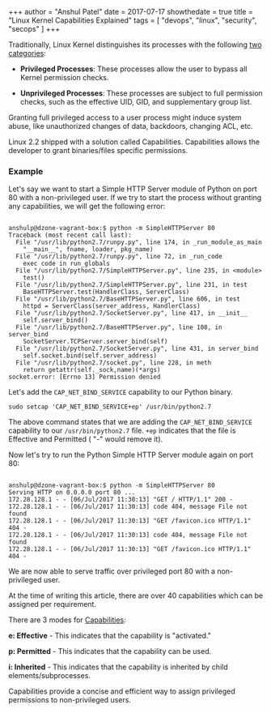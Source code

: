 +++
author = "Anshul Patel"
date = 2017-07-17
showthedate = true
title = "Linux Kernel Capabilities Explained"
tags = [
    "devops",
    "linux",
    "security",
    "secops"
]
+++


Traditionally, Linux Kernel distinguishes its processes with the following [two categories](https://unix.stackexchange.com/questions/258503/what-happens-when-a-non-root-user-sends-signals-to-root-users-process):

* **Privileged Processes**: These processes allow the user to bypass all Kernel permission checks.

* **Unprivileged Processes**: These processes are subject to full permission checks, such as the effective UID, GID, and supplementary group list.

<!--more-->

Granting full privileged access to a user process might induce system abuse, like unauthorized changes of data, backdoors, changing ACL, etc.

Linux 2.2 shipped with a solution called Capabilities. Capabilities allows the developer to grant binaries/files specific permissions.

### Example
Let's say we want to start a Simple HTTP Server module of Python on port 80 with a non-privileged user. If we try to start the process without granting any capabilities, we will get the following error:

```

anshulp@dzone-vagrant-box:$ python -m SimpleHTTPServer 80
Traceback (most recent call last):
  File "/usr/lib/python2.7/runpy.py", line 174, in _run_module_as_main
    "__main__", fname, loader, pkg_name)
  File "/usr/lib/python2.7/runpy.py", line 72, in _run_code
    exec code in run_globals
  File "/usr/lib/python2.7/SimpleHTTPServer.py", line 235, in <module>
    test()
  File "/usr/lib/python2.7/SimpleHTTPServer.py", line 231, in test
    BaseHTTPServer.test(HandlerClass, ServerClass)
  File "/usr/lib/python2.7/BaseHTTPServer.py", line 606, in test
    httpd = ServerClass(server_address, HandlerClass)
  File "/usr/lib/python2.7/SocketServer.py", line 417, in __init__
    self.server_bind()
  File "/usr/lib/python2.7/BaseHTTPServer.py", line 108, in server_bind
    SocketServer.TCPServer.server_bind(self)
  File "/usr/lib/python2.7/SocketServer.py", line 431, in server_bind
    self.socket.bind(self.server_address)
  File "/usr/lib/python2.7/socket.py", line 228, in meth
    return getattr(self._sock,name)(*args)
socket.error: [Errno 13] Permission denied
```
Let's add the `CAP_NET_BIND_SERVICE` capability to our Python binary.

```
sudo setcap 'CAP_NET_BIND_SERVICE+ep' /usr/bin/python2.7
```
The above command states that we are adding the  `CAP_NET_BIND_SERVICE`  capability to our `/usr/bin/python2.7` file. `+ep` indicates that the file is Effective and Permitted ( "-"  would remove it).

Now let's try to run the Python Simple HTTP Server module again on port 80:

```

anshulp@dzone-vagrant-box:$ python -m SimpleHTTPServer 80
Serving HTTP on 0.0.0.0 port 80 ...
172.28.128.1 - - [06/Jul/2017 11:30:13] "GET / HTTP/1.1" 200 -
172.28.128.1 - - [06/Jul/2017 11:30:13] code 404, message File not found
172.28.128.1 - - [06/Jul/2017 11:30:13] "GET /favicon.ico HTTP/1.1" 404 -
172.28.128.1 - - [06/Jul/2017 11:30:13] code 404, message File not found
172.28.128.1 - - [06/Jul/2017 11:30:13] "GET /favicon.ico HTTP/1.1" 404 -
```
We are now able to serve traffic over privileged port 80 with a non-privileged user.

At the time of writing this article, there are over 40 capabilities which can be assigned per requirement.

There are 3 modes for [Capabilities](https://www.insecure.ws/linux/getcap_setcap.html):

 **e: Effective** - This indicates that the capability is "activated."

 **p: Permitted** - This indicates that the capability can be used.

 **i: Inherited** - This indicates that the capability is inherited by child elements/subprocesses.

 Capabilities provide a concise and efficient way to assign privileged permissions to non-privileged users.
